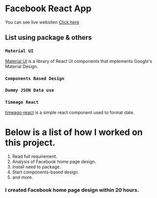 # Facebook React App

You can see live websiten [Click here](https://facebookapp-six.vercel.app/)

## List using package & others

### `Material UI`
[Material UI](https://mui.com/) is a library of React UI components that implements Google's Material Design.

### `Components Based Design`
### `Dummy JSON Data use`
### `Timeago React`
[timeago-react](https://www.npmjs.com/package/timeago-react) is a simple react component used to format date.

# Below is a list of how I worked on this project.
1. Read full requirement. 
2. Analysis of Facebook home page design. 
3. Install need to package. 
4. Start components-based design.
5. and more.

### I created Facebook home page design within 20 hours.


